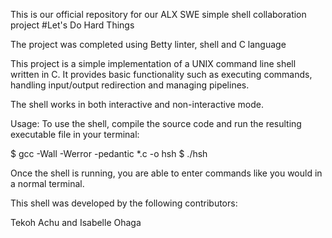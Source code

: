 This is our official repository for our ALX SWE simple shell collaboration project
#Let's Do Hard Things

The project was completed using Betty linter, shell and C language

This project is a simple implementation of a UNIX command line shell written
in C. It provides basic functionality such as executing commands, handling
input/output redirection and managing pipelines.

The shell works in both interactive and non-interactive mode.

Usage:
To use the shell, compile the source code and run the resulting executable file in your terminal:

$ gcc -Wall -Werror  -pedantic *.c -o hsh $ ./hsh

Once the shell is running, you are able to enter commands like you would in a normal terminal.

This shell was developed by the following contributors:

Tekoh Achu and Isabelle Ohaga
